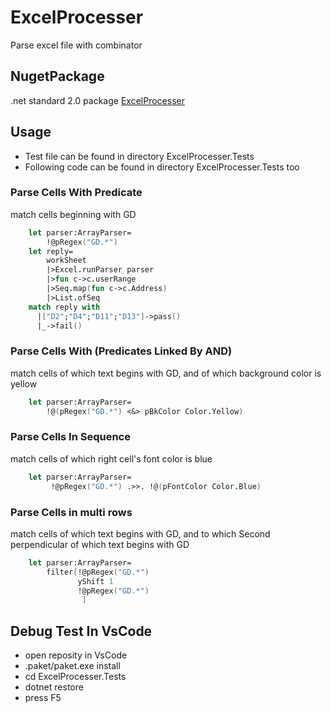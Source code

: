 # ExcelProcesser
Parse excel file with combinator
## NugetPackage
  .net standard 2.0 package
  [ExcelProcesser](https://www.nuget.org/packages/ExcelProcesser/)
## Usage
 * Test file can be found in directory ExcelProcesser.Tests
 * Following code can be found in directory ExcelProcesser.Tests too
### Parse Cells With Predicate
match cells beginning with GD
```fsharp
    let parser:ArrayParser=
        !@pRegex("GD.*")
    let reply=
        workSheet
        |>Excel.runParser parser
        |>fun c->c.userRange
        |>Seq.map(fun c->c.Address)
        |>List.ofSeq
    match reply with
      |["D2";"D4";"D11";"D13"]->pass()
      |_->fail()
```
### Parse Cells With (Predicates Linked By AND)
match cells of which text begins with GD,
and of which background color is yellow
```fsharp
    let parser:ArrayParser=
        !@(pRegex("GD.*") <&> pBkColor Color.Yellow)
```
### Parse Cells In Sequence
match cells of which right cell's font color is blue 
```fsharp
    let parser:ArrayParser=
         !@pRegex("GD.*") .>>. !@(pFontColor Color.Blue)          
```

### Parse Cells in multi rows
match cells of which text begins with GD,
and to which Second perpendicular of which text begins with GD
```fsharp
    let parser:ArrayParser=
        filter[!@pRegex("GD.*")
               yShift 1
               !@pRegex("GD.*")
                ]            
```
## Debug Test In VsCode
  * open reposity in VsCode
  * .paket/paket.exe install
  * cd ExcelProcesser.Tests
  * dotnet restore
  * press F5
